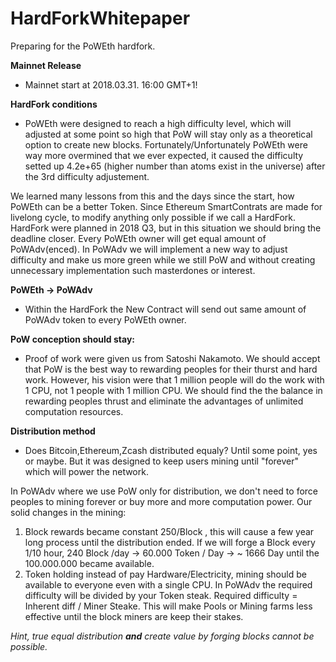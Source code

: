 # HardForkWhitepaper
Preparing for the PoWEth hardfork.

**Mainnet Release**
- Mainnet start at 2018.03.31. 16:00 GMT+1!

**HardFork conditions**
- PoWEth were designed to reach a high difficulty level, which will adjusted at some point so high that PoW will stay only as a theoretical option to create new blocks. Fortunately/Unfortunately PoWEth were way more overmined that we ever expected, it caused the difficulty setted up 4.2e+65 (higher number than atoms exist in the universe) after the 3rd difficulty adjustement.

We learned many lessons from this and the days since the start, how PoWEth can be a better Token. Since Ethereum SmartContrats are made for livelong cycle, to modify anything only possible if we call a HardFork. HardFork were planned in 2018 Q3, but in this situation we should bring the deadline closer.
Every PoWEth owner will get equal amount of PoWAdv(enced). In PoWAdv we will implement a new way to adjust difficulty and make us more green while we still PoW and without creating unnecessary implementation such masterdones or interest.

**PoWEth -> PoWAdv**
- Within the HardFork the New Contract will send out same amount of PoWAdv token to every PoWEth owner.

**PoW conception should stay:**
- Proof of work were given us from Satoshi Nakamoto. We should accept that PoW is the best way to rewarding peoples for their thurst and hard work.
However, his vision were that 1 million people will do the work with 1 CPU, not 1 people with 1 million CPU. We should find the the balance in rewarding peoples thrust and eliminate the advantages of unlimited computation resources.

**Distribution method**
- Does Bitcoin,Ethereum,Zcash distributed equaly? Until some point, yes or maybe. But it was designed to keep users mining until "forever" which will power the network.

In PoWAdv where we use PoW only for distribution, we don't need to force peoples to mining forever or buy more and more computation power. 
Our solid changes in the mining:
1. Block rewards became constant 250/Block , this will cause a few year long process until the distribution ended. If we will forge a Block every 1/10 hour, 240 Block /day -> 60.000 Token / Day -> ~ 1666 Day until the 100.000.000 became available.
2. Token holding instead of pay Hardware/Electricity, mining should be available to everyone even with a single CPU. In PoWAdv the required difficulty will be divided by your Token steak. Required difficulty = Inherent diff / Miner Steake.
This will make Pools or Mining farms less effective until the block miners are keep their stakes.

*Hint, true equal distribution **and** create value by forging blocks cannot be possible.*
